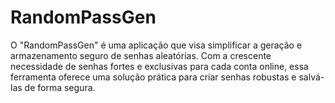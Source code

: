 # RandomPassGen
O "RandomPassGen" é uma aplicação que visa simplificar a geração e armazenamento seguro de senhas aleatórias. Com a crescente necessidade de senhas fortes e exclusivas para cada conta online, essa ferramenta oferece uma solução prática para criar senhas robustas e salvá-las de forma segura.
